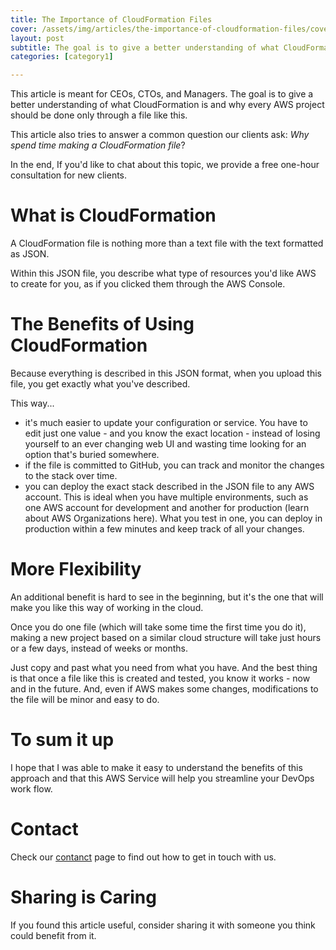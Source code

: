 ```yaml
---
title: The Importance of CloudFormation Files
cover: /assets/img/articles/the-importance-of-cloudformation-files/cover.png
layout: post
subtitle: The goal is to give a better understanding of what CloudFormation is and why every AWS project should be done only through a file like this.
categories: [category1]

---
```


This article is meant for CEOs, CTOs, and Managers. The goal is to give a better understanding of what CloudFormation is and why every AWS project should be done only through a file like this. 

This article also tries to answer a common question our clients ask: *Why spend time making a CloudFormation file*?

In the end, If you'd like to chat about this topic, we provide a free one-hour consultation for new clients.

# What is CloudFormation

A CloudFormation file is nothing more than a text file with the text formatted as JSON.

Within this JSON file, you describe what type of resources you'd like AWS to create for you, as if you clicked them through the AWS Console.

# The Benefits of Using CloudFormation

Because everything is described in this JSON format, when you upload this file, you get exactly what you've described.

This way...

- it's much easier to update your configuration or service. You have to edit just one value - and you know the exact location - instead of losing yourself to an ever changing web UI and wasting time looking for an option that's buried somewhere.
- if the file is committed to GitHub, you can track and monitor the changes to the stack over time.
- you can deploy the exact stack described in the JSON file to any AWS account. This is ideal when you have multiple environments, such as one AWS account for development and another for production (learn about AWS Organizations here). What you test in one, you can deploy in production within a few minutes and keep track of all your changes.

# More Flexibility

An additional benefit is hard to see in the beginning, but it's the one that will make you like this way of working in the cloud.

Once you do one file (which will take some time the first time you do it), making a new project based on a similar cloud structure will take just hours or a few days, instead of weeks or months.

Just copy and past what you need from what you have. And the best thing is that once a file like this is created and tested, you know it works - now and in the future. And, even if AWS makes some changes, modifications to the file will be minor and easy to do.

# To sum it up

I hope that I was able to make it easy to understand the benefits of this approach and that this AWS Service will help you streamline your DevOps work flow.

# Contact

Check our [contanct](/contact.html) page to find out how to get in touch with us.

# Sharing is Caring

If you found this article useful, consider sharing it with someone you think could benefit from it.